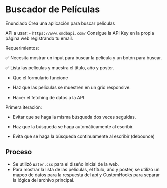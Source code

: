 # Buscador de Películas

Enunciado
Crea una aplicación para buscar películas

API a usar: - `https://www.omdbapi.com/` Consigue la API Key en la propia página web registrando tu email.

Requerimientos:

✅ Necesita mostrar un input para buscar la película y un botón para buscar.

✅ Lista las películas y muestra el título, año y poster.

- Que el formulario funcione

- Haz que las películas se muestren en un grid responsive.

- Hacer el fetching de datos a la API

Primera iteración:

- Evitar que se haga la misma búsqueda dos veces seguidas.

- Haz que la búsqueda se haga automáticamente al escribir.

- Evita que se haga la búsqueda continuamente al escribir (debounce)

## Proceso

- Se utilizó `Water.css` para el diseño inicial de la web.
- Para mostrar la lista de las películas, el título, año y poster, se utilizó un mapeo de datos para la respuesta del api y CustomHooks para separar la lógica del archivo principal.
